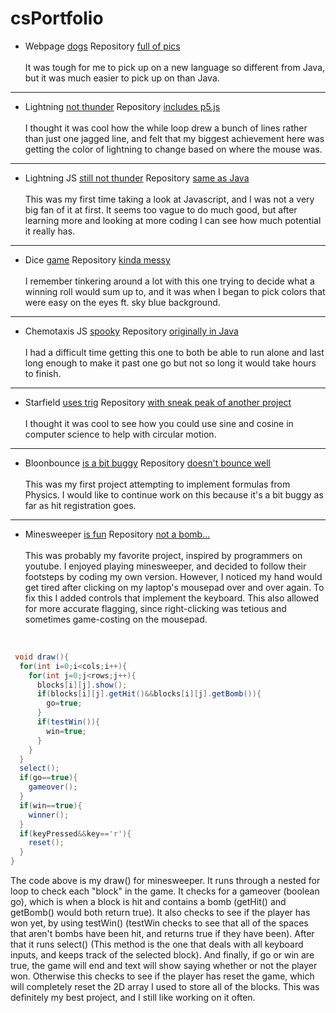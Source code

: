 # csPortfolio

* Webpage [dogs](https://ryggj.github.io/testWeb/dogPage/dogPage/) Repository [full of pics](https://github.com/RyggJ/testWeb)
<br><br>It was tough for me to pick up on a new language so different from Java, but it was much easier to pick up on than Java.
---
* Lightning [not thunder](https://ryggj.github.io/lightning2/) Repository [includes p5.js](https://github.com/RyggJ/lightning2)
<br><br>I thought it was cool how the while loop drew a bunch of lines rather than just one jagged line, and felt that my biggest achievement here was getting the color of lightning to change based on where the mouse was.
---
* Lightning JS [still not thunder](https://ryggj.github.io/lightning2/lightningP5js/index.html) Repository [same as Java](https://github.com/RyggJ/lightning2)
<br><br>This was my first time taking a look at Javascript, and I was not a very big fan of it at first. It seems too vague to do much good, but after learning more and looking at more coding I can see how much potential it really has.
---
* Dice [game](https://ryggj.github.io/dice3/) Repository [kinda messy](https://github.com/RyggJ/dice3)
<br><br>I remember tinkering around a lot with this one trying to decide what a winning roll would sum up to, and it was when I began to pick colors that were easy on the eyes ft. sky blue background.
---
* Chemotaxis JS [spooky](https://ryggj.github.io/chemotaxis4/ChemoJS/) Repository [originally in Java](https://github.com/RyggJ/chemotaxis4)
<br><br>I had a difficult time getting this one to both be able to run alone and last long enough to make it past one go but not so long it would take hours to finish.
---
* Starfield [uses trig](https://ryggj.github.io/starfield5/) Repository [with sneak peak of another project](https://github.com/RyggJ/starfield5)
<br><br>I thought it was cool to see how you could use sine and cosine in computer science to help with circular motion.
---
* Bloonbounce [is a bit buggy](https://ryggj.github.io/bloonBounce/) Repository [doesn't bounce well](https://github.com/RyggJ/bloonBounce)
<br><br>This was my first project attempting to implement formulas from Physics. I would like to continue work on this because it's a bit buggy as far as hit registration goes.
---
* Minesweeper [is fun](https://ryggj.github.io/Minesweeper/) Repository [not a bomb...](https://github.com/RyggJ/minesweeper)
<br><br>This was probably my favorite project, inspired by programmers on youtube. I enjoyed playing minesweeper, and decided to follow their footsteps by coding my own version. However, I noticed my hand would get tired after clicking on my laptop's mousepad over and over again. To fix this I added controls that implement the keyboard. This also allowed for more accurate flagging, since right-clicking was tetious and sometimes game-costing on the mousepad.
<br>

```Java
 void draw(){
  for(int i=0;i<cols;i++){
    for(int j=0;j<rows;j++){
      blocks[i][j].show();
      if(blocks[i][j].getHit()&&blocks[i][j].getBomb()){
        go=true;
      }
      if(testWin()){
        win=true;
      }
    }
  }
  select();
  if(go==true){
    gameover();
  }
  if(win==true){
    winner();
  }
  if(keyPressed&&key=='r'){
    reset();
  }
} 
```
The code above is my draw() for minesweeper. It runs through a nested for loop to check each "block" in the game. It checks for a gameover (boolean go), which is when a block is hit and contains a bomb (getHit() and getBomb() would both return true). It also checks to see if the player has won yet, by using testWin() (testWin checks to see that all of the spaces that aren't bombs have been hit, and returns true if they have been). After that it runs select() (This method is the one that deals with all keyboard inputs, and keeps track of the selected block). And finally, if go or win are true, the game will end and text will show saying whether or not the player won. Otherwise this checks to see if the player has reset the game, which will completely reset the 2D array I used to store all of the blocks. This was definitely my best project, and I still like working on it often.
